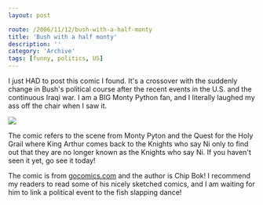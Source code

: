 ```yaml
---
layout: post

route: /2006/11/12/bush-with-a-half-monty
title: 'Bush with a half monty'
description: ''
category: 'Archive'
tags: [funny, politics, US]
---
```


I just HAD to post this comic I found. It's a crossover with the suddenly change
in Bush's political course after the recent events in the U.S. and the
continuous Iraqi war. I am a BIG Monty Python fan, and I literally laughed my
ass off the chair when I saw it.

<img src="/img/blog/img6f5645eec8dac0634fa6abfc40ad029f.gif" class="img-responsive img-rounded img-thumbnail"/>

The comic refers to the scene from Monty Pyton and the Quest for the Holy Grail
where King Arthur comes back to the Knights who say Ni only to find out that
they are no longer known as the Knights who say Ni. If you haven't seen it yet,
go see it today!

The comic is from
<a class="ph" target="_blank" rel="noopener noreferrer" href="http://www.gocomics.com">gocomics.com</a>
and the author is Chip Bok! I recommend my readers to read some of his nicely
sketched comics, and I am waiting for him to link a political event to the fish
slapping dance!
